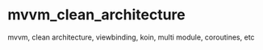# mvvm_clean_architecture
mvvm, clean architecture, viewbinding, koin, multi module, coroutines, etc
